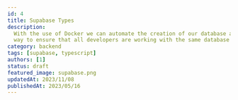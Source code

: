 ```yaml
---
id: 4
title: Supabase Types
description:
  With the use of Docker we can automate the creation of our database and schema. This is a great
  way to ensure that all developers are working with the same database structure.
category: backend
tags: [supabase, typescript]
authors: [1]
status: draft
featured_image: supabase.png
updatedAt: 2023/11/08
publishedAt: 2023/05/16
---
```

